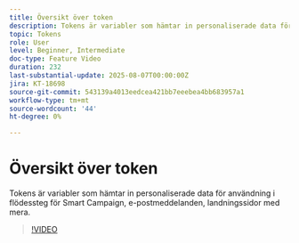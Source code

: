 ```yaml
---
title: Översikt över token
description: Tokens är variabler som hämtar in personaliserade data för användning i flödessteg för Smart Campaign, e-postmeddelanden, landningssidor med mera.
topic: Tokens
role: User
level: Beginner, Intermediate
doc-type: Feature Video
duration: 232
last-substantial-update: 2025-08-07T00:00:00Z
jira: KT-18698
source-git-commit: 543139a4013eedcea421bb7eeebea4bb683957a1
workflow-type: tm+mt
source-wordcount: '44'
ht-degree: 0%

---
```



# Översikt över token

Tokens är variabler som hämtar in personaliserade data för användning i flödessteg för Smart Campaign, e-postmeddelanden, landningssidor med mera.

>[!VIDEO](https://video.tv.adobe.com/v/3470560/?learn=on&enablevpops)
